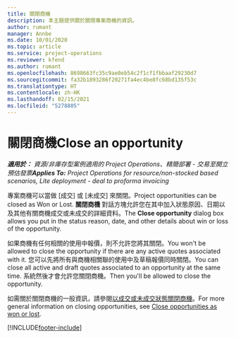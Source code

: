 ```yaml
---
title: 關閉商機
description: 本主題提供關於關閉專案商機的資訊。
author: rumant
manager: Annbe
ms.date: 10/01/2020
ms.topic: article
ms.service: project-operations
ms.reviewer: kfend
ms.author: rumant
ms.openlocfilehash: 8698663fc35c9ae0eb54c2f1cf1fbbaaf29230d7
ms.sourcegitcommit: fa32b1893286f20271fa4ec4be8fc68bd135f53c
ms.translationtype: HT
ms.contentlocale: zh-HK
ms.lasthandoff: 02/15/2021
ms.locfileid: "5278805"
---
```

# <a name="close-an-opportunity"></a><span data-ttu-id="c5451-103">關閉商機</span><span class="sxs-lookup"><span data-stu-id="c5451-103">Close an opportunity</span></span>

<span data-ttu-id="c5451-104">_**適用於：** 資源/非庫存型案例適用的 Project Operations、精簡部署 - 交易至開立預估發票_</span><span class="sxs-lookup"><span data-stu-id="c5451-104">_**Applies To:** Project Operations for resource/non-stocked based scenarios, Lite deployment - deal to proforma invoicing_</span></span>

<span data-ttu-id="c5451-105">專案商機可以當做 [成交] 或 [未成交] 來關閉。</span><span class="sxs-lookup"><span data-stu-id="c5451-105">Project opportunities can be closed as Won or Lost.</span></span> <span data-ttu-id="c5451-106">**關閉商機** 對話方塊允許您在其中加入狀態原因、日期以及其他有關商機成交或未成交的詳細資料。</span><span class="sxs-lookup"><span data-stu-id="c5451-106">The **Close opportunity** dialog box allows you put in the status reason, date, and other details about win or loss of the opportunity.</span></span>

<span data-ttu-id="c5451-107">如果商機有任何相關的使用中報價，則不允許您將其關閉。</span><span class="sxs-lookup"><span data-stu-id="c5451-107">You won't be allowed to close the opportunity if there are any active quotes associated with it.</span></span> <span data-ttu-id="c5451-108">您可以先將所有與商機相關聯的使用中及草稿報價同時關閉。</span><span class="sxs-lookup"><span data-stu-id="c5451-108">You can close all active and draft quotes associated to an opportunity at the same time.</span></span> <span data-ttu-id="c5451-109">系統然後才會允許您關閉商機。</span><span class="sxs-lookup"><span data-stu-id="c5451-109">Then you'll be allowed to close the opportunity.</span></span>

<span data-ttu-id="c5451-110">如需關於關閉商機的一般資訊，請參閱[以成交或未成交狀態關閉商機](https://docs.microsoft.com/dynamics365/sales-enterprise/close-opportunity-won-lost-sales)。</span><span class="sxs-lookup"><span data-stu-id="c5451-110">For more general information on closing opportunities, see [Close opportunities as won or lost](https://docs.microsoft.com/dynamics365/sales-enterprise/close-opportunity-won-lost-sales).</span></span>


[!INCLUDE[footer-include](../includes/footer-banner.md)]